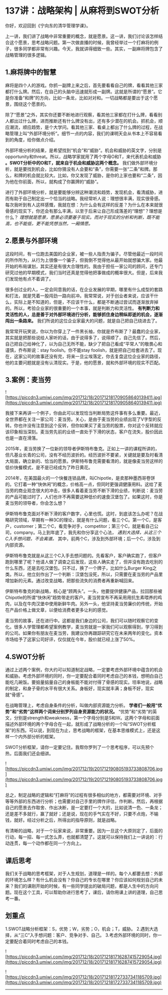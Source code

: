 # 137讲：战略架构 | 从麻将到SWOT分析

你好，欢迎回到《宁向东的清华管理学课》。

上一讲，我们讲了战略中非常重要的概念，就是愿景。这一讲，我们讨论该怎样结合这个愿景，思考战略问题。第一次做直播的时候，我曾经举过一个打麻将的例子，很多同学都非常有兴趣。今天，我就讲得细致一些。其实，一副麻将牌包含了战略管理的很多逻辑。

## 1.麻将牌中的智慧

麻将是四个人的游戏。你抓一副牌上来之后，首先要看看自己的牌，看看其他三家都打什么牌。然后，在自己的头脑中迅速就形成一副牌。这就是所谓的“愿景”。它是你准备“和牌”的方向，比如一条龙，比如对对和。一切战略都是要出于这个愿景，围绕这个愿景的。

除了“愿景”之外，其实你还要不断地进行观察，看其他三家都在打什么牌，看看别人都出过什么牌，进而推断还有什么牌没有出，还有多少潜在的机会。抓机会，顺应潮流，顺应趋势，是个大学问。看其他三家、看桌上都出了什么牌的过程，在战略管理上叫“外部环境分析”。细节一点的内容，我们的课明天会从书本上不容易看到的角度，给你做点介绍。

外部环境分析的结果，是希望找到“机会”和“威胁”。机会和威胁的英文字，分别是opportunity和threat。所以，战略学家就用了两个字母O和T，来代表机会和威胁 **。SWOT分析中的O和T，就来自于机会和威胁这两个概念。** 我们做外部环境分析，就是要找到机会，比如你猜没有人会要和“条”，你需要一张“二条”和牌。那么，和牌的机会就比较大。比如，你又发现了威胁，是你的上家也要和“二条”，因为他在你前面，所以，就构成了你赢牌的“威胁”。

进行了外部环境分析，就是要能够分辨这种潮流和趋势，发现机会，看清威胁，进而有助于自己制定出一个恰当的战略。我经常听人说：理想很丰满，现实很骨感。每次我听到有人这样感慨，我就在想：为什么会有这样的反差？为什么在本来就很骨感的现实下，你还会有那么丰满，以至于后来让自己形成落差的“理想”？理想是什么？ *理想就是愿景，愿景必须要基于现实。而对于现实的分析和判断，既不能高，也不能低，更不能凭想当然，一厢情愿。*

## 2.愿景与外部环境

这段时间，有一位跑去美国的企业家，被一些人指责为骗子。尽管他最近一段时间的所作所为，从行为上很像一个骗子，但我倒不觉得他从最开始就想骗大家。他最开始的布局谋划，其实还是有很大合理性的。我由于担任一家公司的顾问，还专门研究过他的早期模式，我们当时还真是觉得他把事做成的概率很大。但是，后来我们发现他有点不着调了。

很多创过业的人，一定会同意我的话，在企业发展的早期，哪里有什么成型的套路和打法，就是凭着一股闯劲一路向前冲。我常常说，对于创业者来说，应该干什么，实际上是不知道的，但是，不应该干什么，都是不断通过尝试而逐渐放弃掉的。所以，考验企业家的很重要的一个本事，就是判断力和灵活性。 **有判断力和灵活性的人，总是善于对外部环境进行分析，能够抓住身边稍纵即逝的机会，逐渐闯出一条路来。** 我们所说的这位企业家最大的问题，就是自己把自己绕进去了。

我常常开玩笑说，你以为你穿上了一件黑长袖，你就是乔布斯了？最蠢的企业家，其实就是把那些说给人家听的话，由于说得多了，说得顺了，自己先信了。然后，自己把自己给神化了，以为自己无所不能，缺少了把自己看成“平常人”的敬畏心和谨慎，乔布斯说：stay foolish。你不能stay foolish，就是把自己给套进去了。现在，这家公司的故事还没有完，将来一旦尘埃落定，你去复盘这位企业家的路径，他的主要问题就是没有认清现实。于是，他的愿景，就和外部环境的现实不匹配。

## 3.案例：麦当劳

![https://piccdn3.umiwi.com/img/201712/18/201712181709058640139411.jpg](https://piccdn3.umiwi.com/img/201712/18/201712181709058640139411.jpg)

我接下来再讲一个例子，你由此可以发现恰当判断局势这件事有多么重要。最近，全世界都在关注一家公司：麦当劳。关心，是由于麦当劳的业绩出现了V字型的反转。你也许没有注意到这个反转，但你如果买了麦当劳的股票，你对这个反转就应该印象相当深刻。麦当劳先前的业绩一直处于下滑的状态，客户在流失，股价因此也是一直在滑落。

2015年，麦当劳换了一位新的领导者伊斯特布鲁克。正如上一讲的课程所讲的，但凡基业长青的公司，没有不经历波折的。经历波折不要紧，关键就是要及时看清大局面，确立新的、恰当的愿景。伊斯特布鲁克需要看清的，就是像麦当劳这样的低价快餐模式，是不是已经成为了昨日黄花。

2014年，在美国最火的一个快餐连锁品牌，叫Chipotle，是卖那种墨西哥卷饼的。它打着一种“快休闲”的概念，价格高一点，但同时更强调健康用料。这给了麦当劳的商业观念很大的冲击，很多人看着麦当劳不断下滑的业绩，判断说：麦当劳的产品可能过时了，人们也许不再需要这种低价的速食汉堡包了。如果这时，你是麦当劳的领导者，你会怎么想？

伊斯特布鲁克面对不断下滑的客户数字，心里也慌。这时，到底该怎么办呢？在战略研究领域，早期有一种3C的理论，就是有什么问题，看三个C。第一个C，是客户，customer；第二个C，看竞争对手，competitor；第三个C，就是看自己公司，company。马上到年底了，我先和你分享这个心法， *遇到大选择，从这三个C入手想问题，不会离谱。* 其中，前两个C，涉及到外部环境；后一个C，涉及到内部资源。

伊斯特布鲁克就是从这三个C入手去想问题的。先看客户，客户确实跑了，但客户跑到哪里了呢？他请人做了调查之后发现，这些人确实走了，但并没有跑去吃别的什么东西，还是去吃汉堡包。只不过，换了一个牌子，比如什么Burger King之类。所以，他立刻作出了一个判断：汉堡包没死，所以，只需要在麦当劳的产品里增加新的元素。通过改变战略，把那些流失的消费者再重新喊回来。

伊斯特布鲁克的新战略，核心是“顾两头”。一头，他要提供健康产品，拉回那些被Chipotle的所谓“快休闲”趋势带走的客户。麦当劳宣布不再采用用抗生素喂养的鸡肉，以及在牛肉汉堡中使用新鲜牛肉。另外一头，他坚持麦当劳廉价的传统，开始在产品价格上做文章，以便给消费者更多让利的感觉。

麦当劳的故事，还在进行中。这都是我们身边的公司，我们可以随时观察它的变化。很多人学管理都希望案例教学，麦当劳就是一家我们可以观察得到，学习得到的公司。如果你有朋友在麦当劳，我建议你再跟踪研究它在未来两年的变化。资本市场给予了这家公司好评，仅仅就在今年，股价就已经上涨了50%。

## 4.SWOT分析

通过上述两个案例，你大约可以知道制定战略，一定要考虑外部环境中蕴含的机会和威胁。考虑外部环境的同时，你一定要配合着同时考虑自己的本钱，想明白自己能吃几碗饭。要掂量掂量自己的身板能不能对付得了骨感的现实。坦率地说，战略的制定，和身子骨的水平有很大关系。身板好，现实就丰满；身板不好，现实就“骨感”。

在战略管理上，考虑自身条件的分析，叫做内部资源能力分析。 **学者们一般用“优势”和“劣势”这样两个词来分别罗列自身资源能力的状况。** “优势”和“劣势”的英文，分别是strength和weakness，第一个字母分别是S和W。这两个字母和前面描述外部环境的两个字母合在一起，就形成了战略分析的一个叫“SWOT分析框架”的东西。可以说，到现在为止，思考战略的框架，在基本思维模式上，还是这样一个内外部分析的框架。

SWOT分析框架，请你一定要记住。我帮你罗列了一个思考程序，可以先预个热，后面我们还会细讲。

![https://piccdn3.umiwi.com/img/201712/19/201712190805193733808706.jpg](https://piccdn3.umiwi.com/img/201712/19/201712190805193733808706.jpg)

总之，制定战略的逻辑和“打麻将”的过程有很多相似的地方，都需要对环境、对手等等外部的东西进行分析；也需要对自己手里的牌作评估，作判断。然后，再根据自己的愿景去作取舍、作出决断，是一定要打一个大的，比如说清一色、一条龙；还是差不多就行，赢了就好；还是说，现在的手气实在不好，只要不点炮，不输钱，就好。经过分析之后，所得出的指导原则，就是战略。

有清晰的战略，对于一个玩家来说，非常重要。因为一旦这个大原则定了，后面的行动，每一招、每一式怎么弄，也就都清楚了。这就可以保持我们上一讲说的：行动连贯，每一个动作都在同一个方向上。

## 课后思考

我们关于战略的思考框架，对于人生规划，道理是一样的。每个人都要去想：外部的环境怎么样？有什么机会没有？你自己的专长在哪里？你应该如何规划自己的未来？我们的课刚开始的时候，有一些同学提出的破局问题，都是人生中的方向问题。现在这个工具，可以帮助你进行思考了，课后，请你用课上讲的道理，自己思考一番。

## 划重点

1.SWOT战略分析框架：S，优势；W，劣势；O，机会；T，威胁。
2.遇到大选择，从“三C”入手想问题：客户、竞争对手、自己。
3.考虑外部环境的同时，你一定要配合着同时考虑自己的本钱。

![https://piccdn3.umiwi.com/img/201712/18/201712181716287415729054.jpg](https://piccdn3.umiwi.com/img/201712/18/201712181716287415729054.jpg)

![https://piccdn3.umiwi.com/img/201712/18/201712181727337341185709.jpg](https://piccdn3.umiwi.com/img/201712/18/201712181727337341185709.jpg)

---
